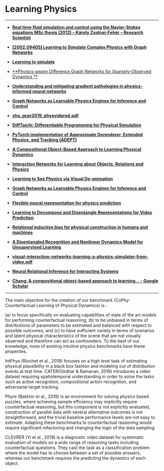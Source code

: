 # Learning Physics

---

- [**Real time fluid simulation and control using the Navier-Stokes equations MSc thesis (2012) – Károly Zsolnai-Fehér – Research Scientist**](https://users.cg.tuwien.ac.at/zsolnai/gfx/fluid_control_msc_thesis/)
- [**[2002.09405] Learning to Simulate Complex Physics with Graph Networks**](https://arxiv.org/abs/2002.09405)
- [**Learning to simulate**](https://sites.google.com/view/learning-to-simulate/home#h.p_hjnaJ6k8y0wo)
- [**Physics-aware Difference Graph Networks for Sparsely-Observed Dynamics **](https://openreview.net/forum?id=r1gelyrtwH)
- [**Understanding and mitigating gradient pathologies in physics-informed neural networks**](https://arxiv.org/abs/2001.04536v1.pdf)
- [**Graph Networks as Learnable Physics Engines for Inference and Control**](https://arxiv.org/abs/1806.01242.pdf)
- [**zhu_gcpr2019_physvidpred.pdf**](https://is.mpg.de/uploads_file/attachment/attachment/543/zhu_gcpr2019_physvidpred.pdf)
- [**DiffTaichi: Differentiable Programming for Physical Simulation**](https://arxiv.org/abs/1910.00935.pdf)
- [**PyTorch implementation of Approximate Derenderer, Extended Physics, and Tracking (ADEPT)**](https://github.com/JerryLingjieMei/ADEPT-Model-Release)

- [**A Compositional Object-Based Approach to Learning Physical Dynamics**](https://arxiv.org/abs/1612.00341.pdf)
- [**Interaction Networks for Learning about Objects, Relations and Physics**](http://papers.nips.cc/paper/6418-interaction-networks-for-learning-about-objects-relations-and-physics.pdf)
- [**Learning to See Physics via Visual De-animation**](http://papers.nips.cc/paper/6620-learning-to-see-physics-via-visual-de-animation.pdf)
- [**Graph Networks as Learnable Physics Engines for Inference and Control**](https://arxiv.org/abs/1806.01242.pdf)
- [**Flexible neural representation for physics prediction**](http://papers.nips.cc/paper/8096-flexible-neural-representation-for-physics-prediction.pdf)
- [**Learning to Decompose and Disentangle Representations for Video Prediction**](http://papers.nips.cc/paper/7333-learning-to-decompose-and-disentangle-representations-for-video-prediction.pdf)
- [**Relational inductive bias for physical construction in humans and machines**](https://arxiv.org/abs/1806.01203.pdf)
- [**A Disentangled Recognition and Nonlinear Dynamics Model for Unsupervised Learning**](http://papers.nips.cc/paper/6951-a-disentangled-recognition-and-nonlinear-dynamics-model-for-unsupervised-learning.pdf)
- [**visual-interaction-networks-learning-a-physics-simulator-from-video.pdf**](http://papers.nips.cc/paper/7040-visual-interaction-networks-learning-a-physics-simulator-from-video.pdf)
- [**Neural Relational Inference for Interacting Systems**](https://arxiv.org/abs/1802.04687.pdf)
- [**Chang: A compositional object-based approach to learning... - Google Scholar**](https://scholar.google.co.in/scholar?start=0&hl=en&as_sdt=2005&sciodt=0,5&cites=9706972547667418204&scipsc=)

---

The main objective for the creation of our benchmark (CoPhy: Counterfactual Learning of Physical Dynamics) is :

(a) to focus specifically on evaluating capabilities of state of the art models for performing counterfactual reasoning,
(b) to be unbiased in terms of distributions of parameters to be estimated and balanced with respect to possible outcomes, and (c) to have sufficient variety in terms of scenarios and latent physical characteristics of the scene that are not visually observed and therefore can act
as confounders.
To the best of our knowledge, none of existing intuitive physics benchmarks have these properties.

IntPhys (Riochet et al., 2018) focuses on a high level task of estimating physical plausibility in a black box fashion and modeling out of distribution events at test time. CATER(Girdhar & Ramanan, 2019) introduces a video dataset requiring spatiotemporal understanding in order to solve the tasks such as action recognition, compositional action recognition, and adversarial target tracking.

Phyre (Bakhtin et al., 2019) is an environment for solving physics based puzzles, where achieving sample efficiency may implicitly require counterfactual reasoning, but this component is not explicitly evaluated, construction of parallel data with several alternative outcomes is
not straightforward, and the trivial baseline performance levels are not easy to estimate. Adapting these benchmarks to counterfactual reasoning would require significant refactoring and changing the logic of the data sampling.

CLEVRER (Yi et al., 2019) is a diagnostic video dataset for systematic evaluation of models on a wide range of reasoning tasks including counterfactual questions. They cast the task as a classification problem where the model has to choose between a set of possible answers, whereas our benchmark requires the predicting the dynamics of each object.

